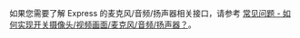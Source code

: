 <div class="mk-hint">

如果您需要了解 Express 的麦克风/音频/扬声器相关接口，请参考 [常见问题 - 如何实现开关摄像头/视频画面/麦克风/音频/扬声器？](http://doc-zh.zego.im/faq/How_to_switch_devices)。

</div>



